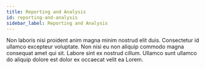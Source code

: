 ```yaml
---
title: Reporting and Analysis
id: reporting-and-analysis
sidebar_label: Reporting and Analysis
---
```


<!-- @part src="../parts/reporting-and-analysis/h1-reporting-and-analysis-description.md" -->

Non laboris nisi proident anim magna minim nostrud elit duis. Consectetur id ullamco excepteur voluptate. Non nisi eu non aliquip commodo magna consequat amet qui sit. Labore sint ex nostrud cillum. Ullamco sunt ullamco do aliquip dolore est dolor ex occaecat velit ea Lorem.
<!-- @/part -->

<!-- @part src="../parts/reporting-and-analysis/h1-reporting-and-analysis-body.md" -->
<!-- Your content goes here, replacing this comment -->
<!-- @/part -->

